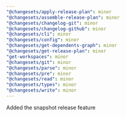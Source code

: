 ```yaml
---
"@changesets/apply-release-plan": minor
"@changesets/assemble-release-plan": minor
"@changesets/changelog-git": minor
"@changesets/changelog-github": minor
"@changesets/cli": minor
"@changesets/config": minor
"@changesets/get-dependents-graph": minor
"@changesets/get-release-plan": minor
"get-workspaces": minor
"@changesets/git": minor
"@changesets/parse": minor
"@changesets/pre": minor
"@changesets/read": minor
"@changesets/types": minor
"@changesets/write": minor
---
```


Added the snapshot release feature
